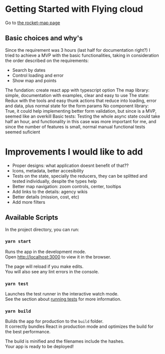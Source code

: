 # Getting Started with Flying cloud

Go to [the rocket-map page](http://marcosmiani.github.io/rocket-map)

## Basic choices and why's

Since the requirement was 3 hours (last half for documentation right?) I tried to achieve a MVP with the basic functionalities, taking in consideration the order described on the requirements:
- Search by dates
- Control loading and error
- Show map and points

The fundation: create react app with typescript option
The map library: simple, documentation with examples, clear and easy to use
The state: Redux with the tools and easy thunk actions that reduce into loading, error and data, plus normal state for the form params
No component library: True, it could help implementing better form validation, but since is a MVP, seemed like an overkill
Basic tests: Testing the whole async state could take half an hour, and functionality in this case was more important for me, and since the number of features is small, normal manual functional tests seemed suficient

# Improvements I would like to add

- Proper designs: what application doesnt benefit of that??
- Icons, metadata, better accesibility
- Tests on the state, specially the reducers, they can be splitted and tested individually, despite the types help
- Better map navigation: zoom controls, center, tooltips
- Add links to the details: agency wikis
- Better details (mission, cost, etc)
- Add more filters

## Available Scripts

In the project directory, you can run:

### `yarn start`

Runs the app in the development mode.\
Open [http://localhost:3000](http://localhost:3000) to view it in the browser.

The page will reload if you make edits.\
You will also see any lint errors in the console.

### `yarn test`

Launches the test runner in the interactive watch mode.\
See the section about [running tests](https://facebook.github.io/create-react-app/docs/running-tests) for more information.

### `yarn build`

Builds the app for production to the `build` folder.\
It correctly bundles React in production mode and optimizes the build for the best performance.

The build is minified and the filenames include the hashes.\
Your app is ready to be deployed!

